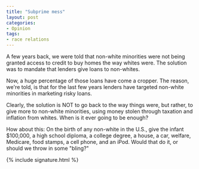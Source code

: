 ```yaml
---
title: "Subprime mess"
layout: post
categories:
- Opinion
tags:
- race relations
---
```


A few years back, we were told that non-white minorities were not being granted access to credit to buy homes the way whites were. The solution was to mandate that lenders give loans to non-whites.  
  
Now, a huge percentage of those loans have come a cropper. The reason, we're told, is that for the last few years lenders have targeted non-white minorities in marketing risky loans.

Clearly, the solution is NOT to go back to the way things were, but rather, to give more to non-white minorities, using money stolen through taxation and inflation from whites. When is it ever going to be enough?

How about this: On the birth of any non-white in the U.S., give the infant $100,000, a high school diploma, a college degree, a house, a car, welfare, Medicare, food stamps, a cell phone, and an iPod. Would that do it, or should we throw in some "bling?"

{% include signature.html %}
